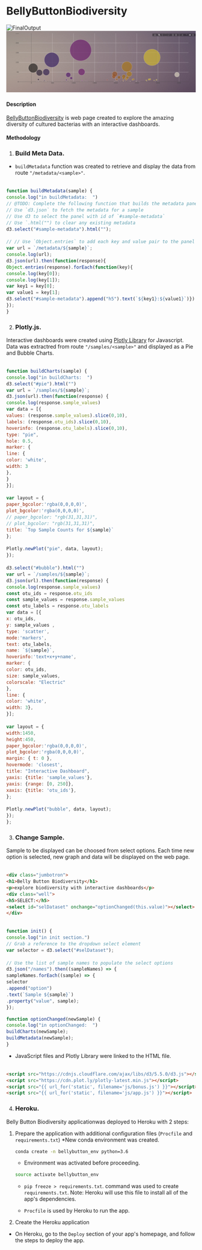 # BellyButtonBiodiversity
![FinalOutput](final_output1.png)
![FinalOutput](final_output2.png)

#### Description

[BellyButtonBiodiversity]() is web page created to explore the amazing diversity of cultured bacterias  with an interactive dashboards.

#### Methodology

1. ### Build Meta Data.
* `buildMetadata`  function was created to retrieve and display the data from route `"/metadata/<sample>"`. 

```javascript

function buildMetadata(sample) {
console.log("in buildMetadata:  ")
// @TODO: Complete the following function that builds the metadata panel
// Use `d3.json` to fetch the metadata for a sample
// Use d3 to select the panel with id of `#sample-metadata`
// Use `.html("") to clear any existing metadata
d3.select("#sample-metadata").html("");

// // Use `Object.entries` to add each key and value pair to the panel
var url = `/metadata/${sample}`;
console.log(url);
d3.json(url).then(function(response){
Object.entries(response).forEach(function(key){
console.log(key[0]);
console.log(key[1]);
var key1 = key[0];
var value1 = key[1];
d3.select("#sample-metadata").append("h5").text(`${key1}:${value1}`)})
});
}

```

2. ### Plotly.js.
Interactive dashboards were created using [Plotly Library](https://plot.ly/javascript/) for Javascript. Data was extractred from route  `"/samples/<sample>"` and displayed as a Pie and Bubble Charts.

```javascript

function buildCharts(sample) {
console.log("in buildCharts:  ")
d3.select("#pie").html("")
var url = `/samples/${sample}`;
d3.json(url).then(function(response) {
console.log(response.sample_values)
var data = [{
values: (response.sample_values).slice(0,10),
labels: (response.otu_ids).slice(0,10),
hoverinfo: (response.otu_labels).slice(0,10),
type: "pie",
hole: 0.5,
marker: {
line: {
color: 'white',
width: 3
}, 
}   
}];

var layout = {
paper_bgcolor:'rgba(0,0,0,0)',
plot_bgcolor:'rgba(0,0,0,0)',
// paper_bgcolor: "rgb(31,31,31)",
// plot_bgcolor: "rgb(31,31,31)",
title: `Top Sample Counts for ${sample}`
};

Plotly.newPlot("pie", data, layout);
});

d3.select("#bubble").html("")
var url = `/samples/${sample}`;
d3.json(url).then(function(response) {
console.log(response.sample_values)
const otu_ids = response.otu_ids
const sample_values = response.sample_values
const otu_labels = response.otu_labels
var data = [{
x: otu_ids,
y: sample_values ,
type: 'scatter',
mode:'markers',
text: otu_labels, 
name: `${sample}`, 
hoverinfo:'text+x+y+name',
marker: {
color: otu_ids,
size: sample_values,
colorscale: "Electric"
},
line: {
color: 'white',
width: 3}, 
}];

var layout = {
width:1450,
height:450,
paper_bgcolor:'rgba(0,0,0,0)',
plot_bgcolor:'rgba(0,0,0,0)',
margin: { t: 0 },
hovermode: 'closest',
title: "Interactive Dashboard",
yaxis: {title: 'sample_values'},
yaxis: {range: [0, 250]},
xaxis: {title: 'otu_ids'},
};

Plotly.newPlot("bubble", data, layout);
});
};

```
3. ###  Change Sample.
Sample to be displayed can be choosed from select options. Each time new option is selected, new graph and data will be displayed on the web page.

```html

<div class="jumbotron">
<h1>Belly Button Biodiversity</h1>
<p>explore biodiversity with interactive dashboards</p>
<div class="well">
<h5>SELECT:</h5>
<select id="selDataset" onchange="optionChanged(this.value)"></select>
</div>
```

```javascript

function init() {
console.log("in init section.")
// Grab a reference to the dropdown select element
var selector = d3.select("#selDataset");

// Use the list of sample names to populate the select options
d3.json("/names").then((sampleNames) => {
sampleNames.forEach((sample) => {
selector
.append("option")
.text(`Sample ${sample}`)
.property("value", sample);
});
```
```javascript
function optionChanged(newSample) {
console.log("in optionChanged:  ")
buildCharts(newSample);
buildMetadata(newSample);
}
```

* JavaScript files and Plotly Library were linked to the HTML file.
```html

<script src="https://cdnjs.cloudflare.com/ajax/libs/d3/5.5.0/d3.js"></script>
<script src="https://cdn.plot.ly/plotly-latest.min.js"></script>
<script src="{{ url_for('static', filename='js/bonus.js') }}"></script>
<script src="{{ url_for('static', filename='js/app.js') }}"></script>
```
4. ###  Heroku.

Belly Button Biodiversity applicationwas deployed to Heroku with 2 steps:

1. Prepare the application with additional configuration files (`Procfile` and `requirements.txt`)
    *New conda environment was created.

    ```sh
    conda create -n bellybutton_env python=3.6
    ```

    * Environment was activated  before proceeding.

    ```sh
    source activate bellybutton_env
    
    ```
    *  `pip freeze > requirements.txt`. command was used to create `requirements.txt`.
    Note: Heroku will use this file to install all of the app's dependencies.

     * `Procfile` is used by Heroku to run the app.
     
2. Create the Heroku application

* On Heroku, go to the `Deploy` section of your app's homepage, and follow the steps to deploy the app.


